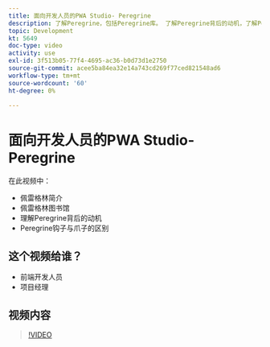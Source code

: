 ```yaml
---
title: 面向开发人员的PWA Studio- Peregrine
description: 了解Peregrine，包括Peregrine库。 了解Peregrine背后的动​机，了解Peregrine钩子和爪子之间的差异。
topic: Development
kt: 5649
doc-type: video
activity: use
exl-id: 3f513b05-77f4-4695-ac36-b0d73d1e2750
source-git-commit: acee5ba84ea32e14a743cd269f77ced821548ad6
workflow-type: tm+mt
source-wordcount: '60'
ht-degree: 0%

---
```


# 面向开发人员的PWA Studio- Peregrine

在此视频中：

- 佩雷格林简介
- 佩雷格林图书馆
- 理解Peregrine背后的动机
- Peregrine钩子与爪子的区别

## 这个视频给谁？

- 前端开发人员
- 项目经理

## 视频内容

>[!VIDEO](https://video.tv.adobe.com/v/35720?quality=12&learn=on)
